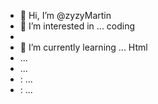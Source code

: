 - 👋 Hi, I’m @zyzyMartin
- 👀 I’m interested in ...  coding
- 
- 🌱 I’m currently learning ... Html
- ...
- ...
- : ...
- : ...

<!---
zyzyMartin/zyzyMartin is a ✨ special ✨ repository because its `README.md` (this file) appears on your GitHub profile.
You can click the Preview link to take a look at your changes.
--->
